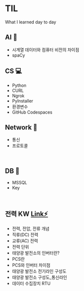 # TIL
What I learned day to day


## AI 🦾
+   시계열 데이터와 컴퓨터 비전의 차이점
+   spaCy

## CS 💻
+   Python
+   CURL
+   Ngrok
+   PyInstaller
+   환경변수
+   GitHub Codespaces


## Network 📡
+   통신
+   프로토콜
<br>

## DB 💾
+   MSSQL
+   Key
<br>

## 전력 KW [Link⚡](https://github.com/dlwnsgur9242/TIL/blob/main/electrical%20energy)
+   전력, 전압, 전류 개념
+   직류(DC) 전력
+   교류(AC) 전력
+   전력 단위
+   태양광 발전소의 인버터란?
+   PCS란
+   PCS와 인버터 차이점
+   태양광 발전소 전기라인 구성도
+   태양광 발전소 구성도_통신라인
+   데이터 수집장치 RTU
<br>


<br>
